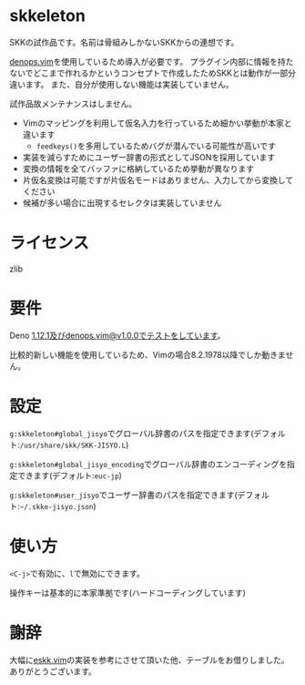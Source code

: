 # skkeleton

SKKの試作品です。名前は骨組みしかないSKKからの連想です。

[denops.vim](https://github.com/vim-denops/denops.vim)を使用しているため導入が必要です。
プラグイン内部に情報を持たないでどこまで作れるかというコンセプトで作成したためSKKとは動作が一部分違います。 また、自分が使用しない機能は実装していません。

試作品故メンテナンスはしません。

- Vimのマッピングを利用して仮名入力を行っているため細かい挙動が本家と違います
  - `feedkeys()`を多用しているためバグが潜んでいる可能性が高いです
- 実装を減らすためにユーザー辞書の形式としてJSONを採用しています
- 変換の情報を全てバッファに格納しているため挙動が異なります
- 片仮名変換は可能ですが片仮名モードはありません、入力してから変換してください
- 候補が多い場合に出現するセレクタは実装していません

# ライセンス

zlib

# 要件

Deno 1.12.1及びdenops.vim@v1.0.0でテストをしています。

比較的新しい機能を使用しているため、Vimの場合8.2.1978以降でしか動きません。

# 設定

`g:skkeleton#global_jisyo`でグローバル辞書のパスを指定できます(デフォルト:`/usr/share/skk/SKK-JISYO.L`)

`g:skkeleton#global_jisyo_encoding`でグローバル辞書のエンコーディングを指定できます(デフォルト:`euc-jp`)

`g:skkeleton#user_jisyo`でユーザー辞書のパスを指定できます(デフォルト:`~/.skke-jisyo.json`)

# 使い方

`<C-j>`で有効に、`l`で無効にできます。

操作キーは基本的に本家準拠です(ハードコーディングしています)

# 謝辞

大幅に[eskk.vim](https://github.com/tyru/eskk.vim)の実装を参考にさせて頂いた他、テーブルをお借りしました。ありがとうございます。
